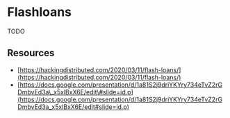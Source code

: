 # Flashloans

TODO

## Resources

* [https://hackingdistributed.com/2020/03/11/flash-loans/](https://hackingdistributed.com/2020/03/11/flash-loans/)
* [https://docs.google.com/presentation/d/1a81S2j9driYKYry734eTvZ2rGDmbvEd3a\_x5xlBxX6E/edit\#slide=id.p](https://docs.google.com/presentation/d/1a81S2j9driYKYry734eTvZ2rGDmbvEd3a_x5xlBxX6E/edit#slide=id.p)



